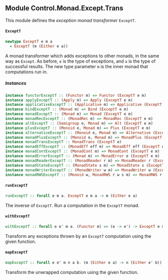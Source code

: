 ## Module Control.Monad.Except.Trans

This module defines the _exception monad transformer_ `ExceptT`.

#### `ExceptT`

``` purescript
newtype ExceptT e m a
  = ExceptT (m (Either e a))
```

A monad transformer which adds exceptions to other monads, in the same way
as `Except`. As before, `e` is the type of exceptions, and `a` is the type
of successful results. The new type parameter `m` is the inner monad that
computations run in.

##### Instances
``` purescript
instance functorExceptT :: (Functor m) => Functor (ExceptT e m)
instance applyExceptT :: (Apply m) => Apply (ExceptT e m)
instance applicativeExceptT :: (Applicative m) => Applicative (ExceptT e m)
instance bindExceptT :: (Monad m) => Bind (ExceptT e m)
instance monadExceptT :: (Monad m) => Monad (ExceptT e m)
instance monadRecExceptT :: (MonadRec m) => MonadRec (ExceptT e m)
instance altExceptT :: (Semigroup e, Monad m) => Alt (ExceptT e m)
instance plusExceptT :: (Monoid e, Monad m) => Plus (ExceptT e m)
instance alternativeExceptT :: (Monoid e, Monad m) => Alternative (ExceptT e m)
instance monadPlusExceptT :: (Monoid e, Monad m) => MonadPlus (ExceptT e m)
instance monadTransExceptT :: MonadTrans (ExceptT e)
instance monadEffExceptT :: (MonadEff eff m) => MonadEff eff (ExceptT e m)
instance monadContExceptT :: (MonadCont m) => MonadCont (ExceptT e m)
instance monadErrorExceptT :: (Monad m) => MonadError e (ExceptT e m)
instance monadReaderExceptT :: (MonadReader r m) => MonadReader r (ExceptT e m)
instance monadStateExceptT :: (MonadState s m) => MonadState s (ExceptT e m)
instance monadWriterExceptT :: (MonadWriter w m) => MonadWriter w (ExceptT e m)
instance monadRWSExceptT :: (Monoid w, MonadRWS r w s m) => MonadRWS r w s (ExceptT e m)
```

#### `runExceptT`

``` purescript
runExceptT :: forall e m a. ExceptT e m a -> m (Either e a)
```

The inverse of `ExceptT`. Run a computation in the `ExceptT` monad.

#### `withExceptT`

``` purescript
withExceptT :: forall e e' m a. (Functor m) => (e -> e') -> ExceptT e m a -> ExceptT e' m a
```

Transform any exceptions thrown by an `ExceptT` computation using the given function.

#### `mapExceptT`

``` purescript
mapExceptT :: forall e e' m n a b. (m (Either e a) -> n (Either e' b)) -> ExceptT e m a -> ExceptT e' n b
```

Transform the unwrapped computation using the given function.


